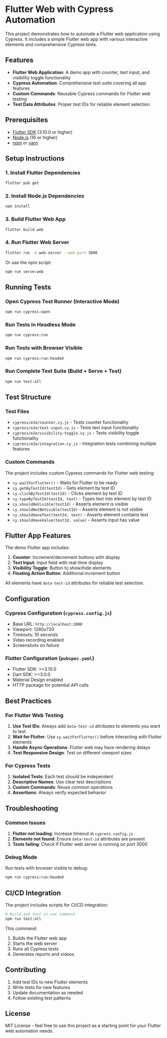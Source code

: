 # Flutter Web with Cypress Automation

This project demonstrates how to automate a Flutter web application using Cypress. It includes a simple Flutter web app with various interactive elements and comprehensive Cypress tests.

## Features

- **Flutter Web Application**: A demo app with counter, text input, and visibility toggle functionality
- **Cypress Automation**: Comprehensive test suite covering all app features
- **Custom Commands**: Reusable Cypress commands for Flutter web testing
- **Test Data Attributes**: Proper test IDs for reliable element selection

## Prerequisites

- [Flutter SDK](https://flutter.dev/docs/get-started/install) (3.10.0 or higher)
- [Node.js](https://nodejs.org/) (16 or higher)
- [npm](https://www.npmjs.com/) or [yarn](https://yarnpkg.com/)

## Setup Instructions

### 1. Install Flutter Dependencies

```bash
flutter pub get
```

### 2. Install Node.js Dependencies

```bash
npm install
```

### 3. Build Flutter Web App

```bash
flutter build web
```

### 4. Run Flutter Web Server

```bash
flutter run -d web-server --web-port 3000
```

Or use the npm script:

```bash
npm run serve:web
```

## Running Tests

### Open Cypress Test Runner (Interactive Mode)

```bash
npm run cypress:open
```

### Run Tests in Headless Mode

```bash
npm run cypress:run
```

### Run Tests with Browser Visible

```bash
npm run cypress:run:headed
```

### Run Complete Test Suite (Build + Serve + Test)

```bash
npm run test:all
```

## Test Structure

### Test Files

- `cypress/e2e/counter.cy.js` - Tests counter functionality
- `cypress/e2e/text-input.cy.js` - Tests text input functionality  
- `cypress/e2e/visibility-toggle.cy.js` - Tests visibility toggle functionality
- `cypress/e2e/integration.cy.js` - Integration tests combining multiple features

### Custom Commands

The project includes custom Cypress commands for Flutter web testing:

- `cy.waitForFlutter()` - Waits for Flutter to be ready
- `cy.getByTestId(testId)` - Gets element by test ID
- `cy.clickByTestId(testId)` - Clicks element by test ID
- `cy.typeByTestId(testId, text)` - Types text into element by test ID
- `cy.shouldBeVisible(testId)` - Asserts element is visible
- `cy.shouldNotBeVisible(testId)` - Asserts element is not visible
- `cy.shouldHaveText(testId, text)` - Asserts element contains text
- `cy.shouldHaveValue(testId, value)` - Asserts input has value

## Flutter App Features

The demo Flutter app includes:

1. **Counter**: Increment/decrement buttons with display
2. **Text Input**: Input field with real-time display
3. **Visibility Toggle**: Button to show/hide elements
4. **Floating Action Button**: Additional increment button

All elements have `data-test-id` attributes for reliable test selection.

## Configuration

### Cypress Configuration (`cypress.config.js`)

- Base URL: `http://localhost:3000`
- Viewport: 1280x720
- Timeouts: 10 seconds
- Video recording enabled
- Screenshots on failure

### Flutter Configuration (`pubspec.yaml`)

- Flutter SDK: >=3.10.0
- Dart SDK: >=3.0.0
- Material Design enabled
- HTTP package for potential API calls

## Best Practices

### For Flutter Web Testing

1. **Use Test IDs**: Always add `data-test-id` attributes to elements you want to test
2. **Wait for Flutter**: Use `cy.waitForFlutter()` before interacting with Flutter elements
3. **Handle Async Operations**: Flutter web may have rendering delays
4. **Test Responsive Design**: Test on different viewport sizes

### For Cypress Tests

1. **Isolated Tests**: Each test should be independent
2. **Descriptive Names**: Use clear test descriptions
3. **Custom Commands**: Reuse common operations
4. **Assertions**: Always verify expected behavior

## Troubleshooting

### Common Issues

1. **Flutter not loading**: Increase timeout in `cypress.config.js`
2. **Elements not found**: Ensure `data-test-id` attributes are present
3. **Tests failing**: Check if Flutter web server is running on port 3000

### Debug Mode

Run tests with browser visible to debug:

```bash
npm run cypress:run:headed
```

## CI/CD Integration

The project includes scripts for CI/CD integration:

```bash
# Build and test in one command
npm run test:all
```

This command:
1. Builds the Flutter web app
2. Starts the web server
3. Runs all Cypress tests
4. Generates reports and videos

## Contributing

1. Add test IDs to new Flutter elements
2. Write tests for new features
3. Update documentation as needed
4. Follow existing test patterns

## License

MIT License - feel free to use this project as a starting point for your Flutter web automation needs.
